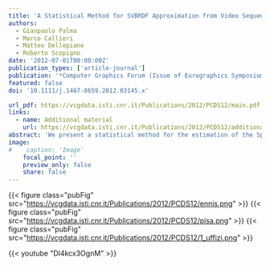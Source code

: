 ```yaml
---
title: 'A Statistical Method for SVBRDF Approximation from Video Sequences in General Lighting Conditions'
authors:
  - Gianpaolo Palma
  - Marco Callieri
  - Matteo Dellepiane
  - Roberto Scopigno
date: '2012-07-01T00:00:00Z'
publication_types: ['article-journal']
publication: '*Computer Graphics Forum (Issue of Eurographics Symposium on Rendering 2012)*'
featured: false
doi: '10.1111/j.1467-8659.2012.03145.x'

url_pdf: https://vcgdata.isti.cnr.it/Publications/2012/PCDS12/main.pdf
links:
  - name: Additional material
    url: https://vcgdata.isti.cnr.it/Publications/2012/PCDS12/additional.pdf
abstract: 'We present a statistical method for the estimation of the Spatially Varying Bidirectional Reflectance Distribution Function (SVBRDF) of an object with complex geometry, starting from video sequences acquired with fixed but general lighting conditions. The aim of this work is to define a method that simplifies the acquisition phase of the object surface appearance and allows to reconstruct an approximated SVBRDF. The final output is suitable to be used with a 3D model of the object to obtain accurate and photo-realistic renderings. The method is composed by three steps: the approximation of the environment map of the acquisition scene, using the same object as a probe; the estimation of the diffuse color of the object; the estimation of the specular components of the main materials of the object, by using a Phong model. All the steps are based on statistical analysis of the color samples projected by the video sequences on the surface of the object. Although the method presents some limitations, the trade-off between the easiness of acquisition and the obtained results makes it useful for practical applications.'
image:
#    caption: 'Image'
    focal_point: ''
    preview_only: false
    share: false
---
```

{{< figure class="pubFig" src="https://vcgdata.isti.cnr.it/Publications/2012/PCDS12/ennis.png" >}}
{{< figure class="pubFig" src="https://vcgdata.isti.cnr.it/Publications/2012/PCDS12/pisa.png" >}}
{{< figure class="pubFig" src="https://vcgdata.isti.cnr.it/Publications/2012/PCDS12/1_uffizi.png" >}}

{{< youtube "Dl4kcx3OgnM" >}}
